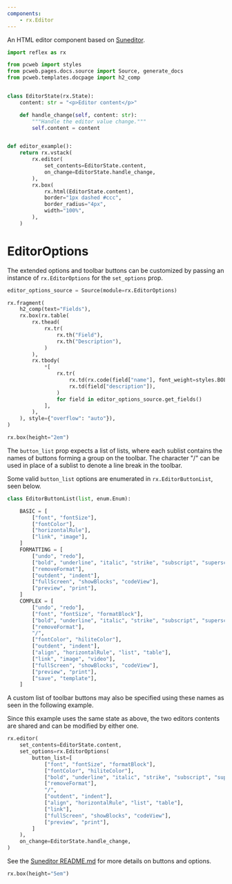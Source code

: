 ```yaml
---
components:
    - rx.Editor
---
```


An HTML editor component based on [Suneditor](http://suneditor.com/sample/index.html).

```python demo exec
import reflex as rx

from pcweb import styles
from pcweb.pages.docs.source import Source, generate_docs
from pcweb.templates.docpage import h2_comp


class EditorState(rx.State):
    content: str = "<p>Editor content</p>"

    def handle_change(self, content: str):
        """Handle the editor value change."""
        self.content = content


def editor_example():
    return rx.vstack(
        rx.editor(
            set_contents=EditorState.content,
            on_change=EditorState.handle_change,
        ),
        rx.box(
            rx.html(EditorState.content),
            border="1px dashed #ccc",
            border_radius="4px",
            width="100%",
        ),
    )
```

# EditorOptions

The extended options and toolbar buttons can be customized by passing an instance
of `rx.EditorOptions` for the `set_options` prop.

```python exec
editor_options_source = Source(module=rx.EditorOptions)
```

```python eval
rx.fragment(
    h2_comp(text="Fields"),
    rx.box(rx.table(
        rx.thead(
            rx.tr(
                rx.th("Field"),
                rx.th("Description"),
            )
        ),
        rx.tbody(
            *[
                rx.tr(
                    rx.td(rx.code(field["name"], font_weight=styles.BOLD_WEIGHT)),
                    rx.td(field["description"]),
                )
                for field in editor_options_source.get_fields()
            ],
        ),
    ), style={"overflow": "auto"}),
)
```

```python eval
rx.box(height="2em")
```

The `button_list` prop expects a list of lists, where each sublist contains the
names of buttons forming a group on the toolbar. The character "/" can be used
in place of a sublist to denote a line break in the toolbar.

Some valid `button_list` options are enumerated in `rx.EditorButtonList`, seen below.

```python
class EditorButtonList(list, enum.Enum):

    BASIC = [
        ["font", "fontSize"],
        ["fontColor"],
        ["horizontalRule"],
        ["link", "image"],
    ]
    FORMATTING = [
        ["undo", "redo"],
        ["bold", "underline", "italic", "strike", "subscript", "superscript"],
        ["removeFormat"],
        ["outdent", "indent"],
        ["fullScreen", "showBlocks", "codeView"],
        ["preview", "print"],
    ]
    COMPLEX = [
        ["undo", "redo"],
        ["font", "fontSize", "formatBlock"],
        ["bold", "underline", "italic", "strike", "subscript", "superscript"],
        ["removeFormat"],
        "/",
        ["fontColor", "hiliteColor"],
        ["outdent", "indent"],
        ["align", "horizontalRule", "list", "table"],
        ["link", "image", "video"],
        ["fullScreen", "showBlocks", "codeView"],
        ["preview", "print"],
        ["save", "template"],
    ]
```

A custom list of toolbar buttons may also be specified using these names as seen
in the following example.

Since this example uses the same state as above, the two editors contents are
shared and can be modified by either one.

```python demo
rx.editor(
    set_contents=EditorState.content,
    set_options=rx.EditorOptions(
        button_list=[
            ["font", "fontSize", "formatBlock"],
            ["fontColor", "hiliteColor"],
            ["bold", "underline", "italic", "strike", "subscript", "superscript"],
            ["removeFormat"],
            "/",
            ["outdent", "indent"],
            ["align", "horizontalRule", "list", "table"],
            ["link"],
            ["fullScreen", "showBlocks", "codeView"],
            ["preview", "print"],
        ]
    ),
    on_change=EditorState.handle_change,
)
```

See the [Suneditor README.md](https://github.com/JiHong88/suneditor/blob/master/README.md) for more
details on buttons and options.

```python eval
rx.box(height="5em")
```